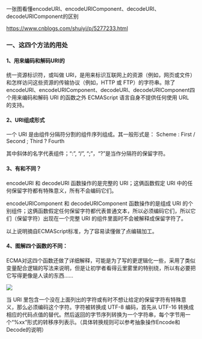一张图看懂encodeURI、encodeURIComponent、decodeURI、decodeURIComponent的区别

https://www.cnblogs.com/shuiyi/p/5277233.html


### 一、这四个方法的用处

#### 1、用来编码和解码URI的

统一资源标识符，或叫做 URI，是用来标识互联网上的资源（例如，网页或文件）和怎样访问这些资源的传输协议（例如，HTTP 或 FTP）的字符串。除了encodeURI、encodeURIComponent、decodeURI、decodeURIComponent四个用来编码和解码 URI 的函数之外 ECMAScript 语言自身不提供任何使用 URL 的支持。

#### 2、URI组成形式
一个 URI 是由组件分隔符分割的组件序列组成。其一般形式是：
Scheme : First / Second ; Third ? Fourth

其中斜体的名字代表组件；“:”, “/”, “;”，“?”是当作分隔符的保留字符。

#### 3、有和不同？

encodeURI 和 decodeURI 函数操作的是完整的 URI；这俩函数假定 URI 中的任何保留字符都有特殊意义，所有不会编码它们。

encodeURIComponent 和 decodeURIComponent 函数操作的是组成 URI 的个别组件；这俩函数假定任何保留字符都代表普通文本，所以必须编码它们，所以它们（保留字符）出现在一个完整 URI 的组件里面时不会被解释成保留字符了。

以上说明摘自ECMAScript标准，为了容易读懂做了点编辑加工。

#### 4、图解四个函数的不同：

ECMA对这四个函数还做了详细解释，可能是为了写的更逻辑化一些，采用了类似变量配合逻辑的写法来说明，但是让初学者看得云里雾里的特别绕，所以有必要把它写得更像是人读的东西……

<image src="https://images2015.cnblogs.com/blog/787416/201603/787416-20160315130559912-1326279345.png" />

当 URI 里包含一个没在上面列出的字符或有时不想让给定的保留字符有特殊意义，那么必须编码这个字符。字符被转换成 UTF-8 编码，首先从 UT​​F-16 转换成相应的代码点值的替代。然后返回的字节序列转换为一个字符串，每个字节用一个“%xx”形式的转移序列表示。（具体转换规则可以参考抽象操作Encode和Decode的说明）